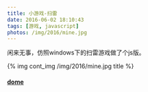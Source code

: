 ```yaml
---
title: 小游戏-扫雷
date: 2016-06-02 18:10:43 
tags: [游戏, javascript]
photos: /img/2016/mine.jpg
---
```


闲来无事，仿照windows下的扫雷游戏做了个js版。

<!--more-->
{% img cont_img /img/2016/mine.jpg title %}





#### [dome](http://www.indent.top/demo/mine/index.html)







